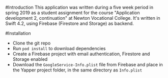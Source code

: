 #Introduction
This application was written during a five week period in spring 2019 as a student assignment for the course "Application development 2, continuation" at Newton Vocational College.
It's written in Swift 4.2, using Firebase (Firestore and Storage) as backend.

#Installation
* Clone the git repo
* Run `pod install` to download dependencies
* Create a Firebase project with email authentication, Firestore and Storage enabled
* Download the `GoogleService-Info.plist` file from Firebase and place in the Yapper project folder, in the same directory as `Info.plist`
